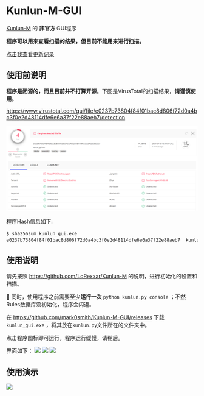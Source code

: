 # Kunlun-M-GUI
[Kunlun-M](https://github.com/LoRexxar/Kunlun-M) 的 **非官方** GUI程序

**程序可以用来查看扫描的结果，但目前不能用来进行扫描。**

[点击我查看更新记录](./changelog.md)

## 使用前说明
**程序是闭源的，而且目前并不打算开源**。下图是VirusTotal的扫描结果，**请谨慎使用**。

https://www.virustotal.com/gui/file/e0237b73804f84f01bac8d806f72d0a4bc3f0e2d48114dfe6e6a37f22e88aeb7/detection

![](./image/virustotal_scanresult.png)

程序Hash信息如下:
``` bash
$ sha256sum kunlun_gui.exe
e0237b73804f84f01bac8d806f72d0a4bc3f0e2d48114dfe6e6a37f22e88aeb7  kunlun_gui.exe
```

## 使用说明
请先按照 https://github.com/LoRexxar/Kunlun-M 的说明，进行初始化的设置和扫描。

📢 同时，使用程序之前需要至少**运行一次** `python kunlun.py console` ；不然Rules数据库没初始化，程序会闪退。

在 https://github.com/mark0smith/Kunlun-M-GUI/releases 下载 `kunlun_gui.exe`
，将其放在`kunlun.py`文件所在的文件夹中。

点击程序图标即可运行，程序运行缓慢，请稍后。

界面如下：
![](./image/main_window.png)
![](./image/result_window.png)
![](./image/detail_window.png)


## 使用演示
![](./image/demo.gif)